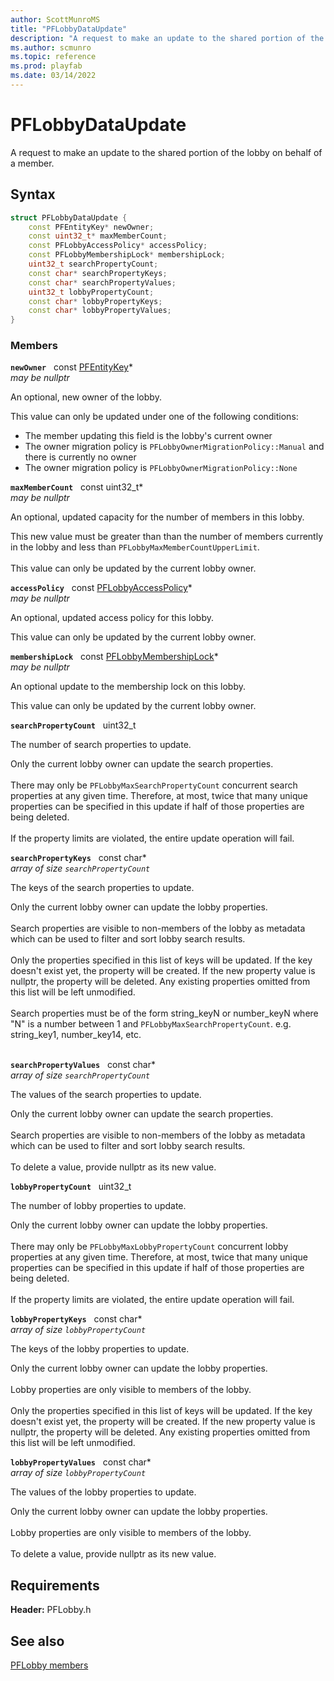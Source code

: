 ```yaml
---
author: ScottMunroMS
title: "PFLobbyDataUpdate"
description: "A request to make an update to the shared portion of the lobby on behalf of a member."
ms.author: scmunro
ms.topic: reference
ms.prod: playfab
ms.date: 03/14/2022
---
```


# PFLobbyDataUpdate  

A request to make an update to the shared portion of the lobby on behalf of a member.  

## Syntax  
  
```cpp
struct PFLobbyDataUpdate {  
    const PFEntityKey* newOwner;  
    const uint32_t* maxMemberCount;  
    const PFLobbyAccessPolicy* accessPolicy;  
    const PFLobbyMembershipLock* membershipLock;  
    uint32_t searchPropertyCount;  
    const char* searchPropertyKeys;  
    const char* searchPropertyValues;  
    uint32_t lobbyPropertyCount;  
    const char* lobbyPropertyKeys;  
    const char* lobbyPropertyValues;  
}  
```
  
### Members  
  
**`newOwner`** &nbsp; const [PFEntityKey](../../pfmultiplayer/pfentitykey_clientsdk.md)*  
*may be nullptr*  
  
An optional, new owner of the lobby.
  
This value can only be updated under one of the following conditions:
* The member updating this field is the lobby's current owner
* The owner migration policy is ```PFLobbyOwnerMigrationPolicy::Manual``` and there is currently no owner
* The owner migration policy is ```PFLobbyOwnerMigrationPolicy::None```
  
**`maxMemberCount`** &nbsp; const uint32_t*  
*may be nullptr*  
  
An optional, updated capacity for the number of members in this lobby.
  
This new value must be greater than than the number of members currently in the lobby and less than ```PFLobbyMaxMemberCountUpperLimit```. <br /><br /> This value can only be updated by the current lobby owner.
  
**`accessPolicy`** &nbsp; const [PFLobbyAccessPolicy](../enums/pflobbyaccesspolicy.md)*  
*may be nullptr*  
  
An optional, updated access policy for this lobby.
  
This value can only be updated by the current lobby owner.
  
**`membershipLock`** &nbsp; const [PFLobbyMembershipLock](../enums/pflobbymembershiplock.md)*  
*may be nullptr*  
  
An optional update to the membership lock on this lobby.
  
This value can only be updated by the current lobby owner.
  
**`searchPropertyCount`** &nbsp; uint32_t  
  
The number of search properties to update.
  
Only the current lobby owner can update the search properties. <br /><br /> There may only be ```PFLobbyMaxSearchPropertyCount``` concurrent search properties at any given time. Therefore, at most, twice that many unique properties can be specified in this update if half of those properties are being deleted.   <br /><br /> If the property limits are violated, the entire update operation will fail.
  
**`searchPropertyKeys`** &nbsp; const char*  
*array of size `searchPropertyCount`*  
  
The keys of the search properties to update.
  
Only the current lobby owner can update the lobby properties. <br /><br /> Search properties are visible to non-members of the lobby as metadata which can be used to filter and sort lobby search results.   <br /><br /> Only the properties specified in this list of keys will be updated. If the key doesn't exist yet, the property will be created. If the new property value is nullptr, the property will be deleted. Any existing properties omitted from this list will be left unmodified.   <br /><br /> Search properties must be of the form string_keyN or number_keyN where "N" is a number between 1 and ```PFLobbyMaxSearchPropertyCount```. e.g. string_key1, number_key14, etc. <br /><br />
  
**`searchPropertyValues`** &nbsp; const char*  
*array of size `searchPropertyCount`*  
  
The values of the search properties to update.
  
Only the current lobby owner can update the search properties. <br /><br /> Search properties are visible to non-members of the lobby as metadata which can be used to filter and sort lobby search results.   <br /><br /> To delete a value, provide nullptr as its new value.
  
**`lobbyPropertyCount`** &nbsp; uint32_t  
  
The number of lobby properties to update.
  
Only the current lobby owner can update the lobby properties. <br /><br /> There may only be ```PFLobbyMaxLobbyPropertyCount``` concurrent lobby properties at any given time. Therefore, at most, twice that many unique properties can be specified in this update if half of those properties are being deleted.   <br /><br /> If the property limits are violated, the entire update operation will fail.
  
**`lobbyPropertyKeys`** &nbsp; const char*  
*array of size `lobbyPropertyCount`*  
  
The keys of the lobby properties to update.
  
Only the current lobby owner can update the lobby properties. <br /><br /> Lobby properties are only visible to members of the lobby.   <br /><br /> Only the properties specified in this list of keys will be updated. If the key doesn't exist yet, the property will be created. If the new property value is nullptr, the property will be deleted. Any existing properties omitted from this list will be left unmodified.
  
**`lobbyPropertyValues`** &nbsp; const char*  
*array of size `lobbyPropertyCount`*  
  
The values of the lobby properties to update.
  
Only the current lobby owner can update the lobby properties. <br /><br /> Lobby properties are only visible to members of the lobby.   <br /><br /> To delete a value, provide nullptr as its new value.
  
  
## Requirements  
  
**Header:** PFLobby.h
  
## See also  
[PFLobby members](../pflobby_members.md)  

  
  
